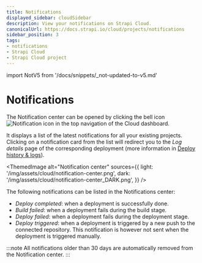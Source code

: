 ```yaml
---
title: Notifications
displayed_sidebar: cloudSidebar
description: View your notifications on Strapi Cloud.
canonicalUrl: https://docs.strapi.io/cloud/projects/notifications
sidebar_position: 3
tags:
- notifications
- Strapi Cloud
- Strapi Cloud project
---
```


import NotV5 from '/docs/snippets/_not-updated-to-v5.md'

# Notifications

<NotV5/>

The Notification center can be opened by clicking the bell icon ![Notification icon](/img/assets/icons/notifications.svg) in the top navigation of the Cloud dashboard.

It displays a list of the latest notifications for all your existing projects. Clicking on a notification card from the list will redirect you to the *Log details* page of the corresponding deployment (more information in [Deploy history & logs](/cloud/projects/deploys-history#accessing-deployment-details--logs)).

<ThemedImage
  alt="Notification center"
  sources={{
    light: '/img/assets/cloud/notification-center.png',
    dark: '/img/assets/cloud/notification-center_DARK.png',
  }}
/>

The following notifications can be listed in the Notifications center:

- *Deploy completed*: when a deployment is successfully done.
- *Build failed*: when a deployment fails during the build stage.
- *Deploy failed*: when a deployment fails during the deployment stage.
- *Deploy triggered*: when a deployment is triggered by a new push to the connected repository. This notification is however not sent when the deployment is triggered manually.

:::note
All notifications older than 30 days are automatically removed from the Notification center.
:::
